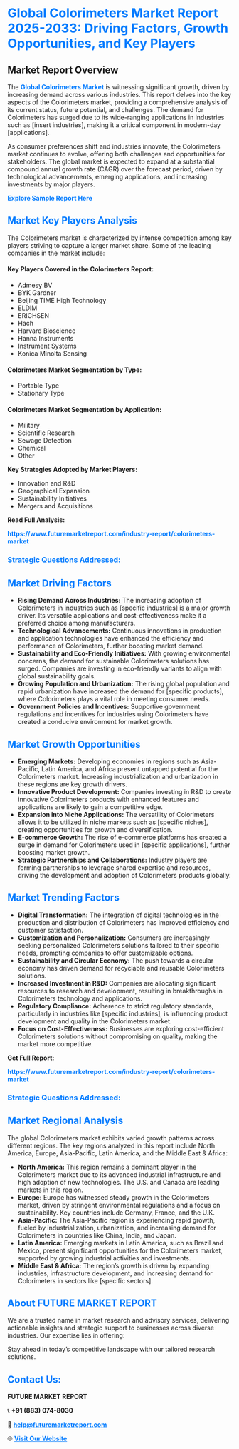 <h1 style="color: #007BFF;">Global Colorimeters Market Report 2025-2033: Driving Factors, Growth Opportunities, and Key Players</h1>

<section id="overview">
<h2>Market Report Overview</h2>
<p>The <a href="https://www.futuremarketreport.com/industry-report/colorimeters-market" style="color: #007BFF; text-decoration: none;"><strong>Global Colorimeters Market</strong></a> is witnessing significant growth, driven by increasing demand across various industries. This report delves into the key aspects of the Colorimeters market, providing a comprehensive analysis of its current status, future potential, and challenges. The demand for Colorimeters has surged due to its wide-ranging applications in industries such as [insert industries], making it a critical component in modern-day [applications].</p>
<p>As consumer preferences shift and industries innovate, the Colorimeters market continues to evolve, offering both challenges and opportunities for stakeholders. The global market is expected to expand at a substantial compound annual growth rate (CAGR) over the forecast period, driven by technological advancements, emerging applications, and increasing investments by major players.</p>
</section>

<section id="overview">
<p><a href="https://www.futuremarketreport.com/request-sample/reportId=89929" style="color: #007BFF; text-decoration: none;"><strong>Explore Sample Report Here</strong></a></p>
</section>

<section id="key-players">
<h2 style="color: #007BFF;">Market Key Players Analysis</h2>
<p>The Colorimeters market is characterized by intense competition among key players striving to capture a larger market share. Some of the leading companies in the market include:</p>
<h4>Key Players Covered in the Colorimeters Report:</h4>
<ul><li>Admesy BV</li><li>BYK Gardner</li><li>Beijing TIME High Technology</li><li>ELDIM</li><li>ERICHSEN</li><li>Hach</li><li>Harvard Bioscience</li><li>Hanna Instruments</li><li>Instrument Systems</li><li>Konica Minolta Sensing</li></ul>
<h4>Colorimeters Market Segmentation by Type:</h4>
<ul><li>Portable Type</li><li>Stationary Type</li></ul>

<h4>Colorimeters Market Segmentation by Application:</h4>
<ul><li>Military</li><li>Scientific Research</li><li>Sewage Detection</li><li>Chemical</li><li>Other</li></ul>
<p><strong>Key Strategies Adopted by Market Players:</strong></p>
<ul>
<li>Innovation and R&D</li>
<li>Geographical Expansion</li>
<li>Sustainability Initiatives</li>
<li>Mergers and Acquisitions</li>
</ul>
</section>

<section>
<p><strong>Read Full Analysis: </strong></p><a href="https://www.futuremarketreport.com/industry-report/colorimeters-market" style="color: #007BFF; text-decoration: none;"><strong>https://www.futuremarketreport.com/industry-report/colorimeters-market</strong></a>
<h3 style="color: #007BFF;">Strategic Questions Addressed:</h3>
</section>

<section id="driving-factors">
<h2 style="color: #007BFF;">Market Driving Factors</h2>
<ul>
<li><strong>Rising Demand Across Industries:</strong> The increasing adoption of Colorimeters in industries such as [specific industries] is a major growth driver. Its versatile applications and cost-effectiveness make it a preferred choice among manufacturers.</li>
<li><strong>Technological Advancements:</strong> Continuous innovations in production and application technologies have enhanced the efficiency and performance of Colorimeters, further boosting market demand.</li>
<li><strong>Sustainability and Eco-Friendly Initiatives:</strong> With growing environmental concerns, the demand for sustainable Colorimeters solutions has surged. Companies are investing in eco-friendly variants to align with global sustainability goals.</li>
<li><strong>Growing Population and Urbanization:</strong> The rising global population and rapid urbanization have increased the demand for [specific products], where Colorimeters plays a vital role in meeting consumer needs.</li>
<li><strong>Government Policies and Incentives:</strong> Supportive government regulations and incentives for industries using Colorimeters have created a conducive environment for market growth.</li>
</ul>
</section>

<section id="growth-opportunities">
<h2 style="color: #007BFF;">Market Growth Opportunities</h2>
<ul>
<li><strong>Emerging Markets:</strong> Developing economies in regions such as Asia-Pacific, Latin America, and Africa present untapped potential for the Colorimeters market. Increasing industrialization and urbanization in these regions are key growth drivers.</li>
<li><strong>Innovative Product Development:</strong> Companies investing in R&D to create innovative Colorimeters products with enhanced features and applications are likely to gain a competitive edge.</li>
<li><strong>Expansion into Niche Applications:</strong> The versatility of Colorimeters allows it to be utilized in niche markets such as [specific niches], creating opportunities for growth and diversification.</li>
<li><strong>E-commerce Growth:</strong> The rise of e-commerce platforms has created a surge in demand for Colorimeters used in [specific applications], further boosting market growth.</li>
<li><strong>Strategic Partnerships and Collaborations:</strong> Industry players are forming partnerships to leverage shared expertise and resources, driving the development and adoption of Colorimeters products globally.</li>
</ul>
</section>

<section id="trending-factors">
<h2 style="color: #007BFF;">Market Trending Factors</h2>
<ul>
<li><strong>Digital Transformation:</strong> The integration of digital technologies in the production and distribution of Colorimeters has improved efficiency and customer satisfaction.</li>
<li><strong>Customization and Personalization:</strong> Consumers are increasingly seeking personalized Colorimeters solutions tailored to their specific needs, prompting companies to offer customizable options.</li>
<li><strong>Sustainability and Circular Economy:</strong> The push towards a circular economy has driven demand for recyclable and reusable Colorimeters solutions.</li>
<li><strong>Increased Investment in R&D:</strong> Companies are allocating significant resources to research and development, resulting in breakthroughs in Colorimeters technology and applications.</li>
<li><strong>Regulatory Compliance:</strong> Adherence to strict regulatory standards, particularly in industries like [specific industries], is influencing product development and quality in the Colorimeters market.</li>
<li><strong>Focus on Cost-Effectiveness:</strong> Businesses are exploring cost-efficient Colorimeters solutions without compromising on quality, making the market more competitive.</li>
</ul>
</section>

<section>
<p><strong>Get Full Report: </strong></p><a href="https://www.futuremarketreport.com/industry-report/colorimeters-market" style="color: #007BFF; text-decoration: none;"><strong>https://www.futuremarketreport.com/industry-report/colorimeters-market</strong></a>
<h3 style="color: #007BFF;">Strategic Questions Addressed:</h3>
</section>


<section id="regional-analysis">
<h2 style="color: #007BFF;">Market Regional Analysis</h2>
<p>The global Colorimeters market exhibits varied growth patterns across different regions. The key regions analyzed in this report include North America, Europe, Asia-Pacific, Latin America, and the Middle East & Africa:</p>
<ul>
<li><strong>North America:</strong> This region remains a dominant player in the Colorimeters market due to its advanced industrial infrastructure and high adoption of new technologies. The U.S. and Canada are leading markets in this region.</li>
<li><strong>Europe:</strong> Europe has witnessed steady growth in the Colorimeters market, driven by stringent environmental regulations and a focus on sustainability. Key countries include Germany, France, and the U.K.</li>
<li><strong>Asia-Pacific:</strong> The Asia-Pacific region is experiencing rapid growth, fueled by industrialization, urbanization, and increasing demand for Colorimeters in countries like China, India, and Japan.</li>
<li><strong>Latin America:</strong> Emerging markets in Latin America, such as Brazil and Mexico, present significant opportunities for the Colorimeters market, supported by growing industrial activities and investments.</li>
<li><strong>Middle East & Africa:</strong> The region’s growth is driven by expanding industries, infrastructure development, and increasing demand for Colorimeters in sectors like [specific sectors].</li>
</ul>
</section>

<footer>
<h2 style="color: #007BFF;">About FUTURE MARKET REPORT</h2>
<p>We are a trusted name in market research and advisory services, delivering actionable insights and strategic support to businesses across diverse industries. Our expertise lies in offering:</p>

<p>Stay ahead in today’s competitive landscape with our tailored research solutions.</p>

<h2 style="color: #007BFF;">Contact Us:</h2>
<p><strong>FUTURE MARKET REPORT</strong></p>
<p>📞 <strong>+91 (883) 074-8030</strong></p>
<p>📧 <strong><a href="mailto:help@futuremarketreport.com" style="color: #007BFF;">help@futuremarketreport.com</a></strong></p>
<p>🌐 <strong><a href="https://www.futuremarketreport.com/" style="color: #007BFF;">Visit Our Website</a></strong></p>
</footer>